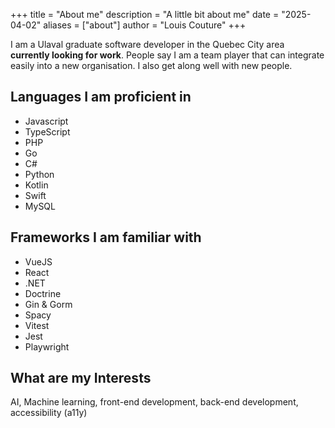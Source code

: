 +++
title = "About me"
description = "A little bit about me"
date = "2025-04-02"
aliases = ["about"]
author = "Louis Couture"
+++

I am a Ulaval graduate software developer in the Quebec City area **currently looking for work**. People say I am a team player that can integrate easily into a new organisation. I also get along well with new people. 

## Languages I am proficient in 

- Javascript
- TypeScript
- PHP
- Go
- C#
- Python
- Kotlin
- Swift
- MySQL

## Frameworks I am familiar with

- VueJS
- React
- .NET
- Doctrine
- Gin & Gorm
- Spacy
- Vitest
- Jest
- Playwright

## What are my Interests 
AI, Machine learning, front-end development, back-end development, accessibility (a11y)
